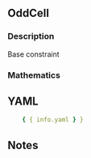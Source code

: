 ## OddCell

### Description

Base constraint

### Mathematics

## YAML

```yaml
    { { info.yaml } }
```

## Notes

